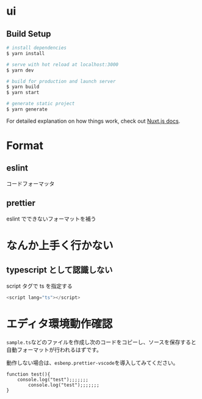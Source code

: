 # ui

## Build Setup

```bash
# install dependencies
$ yarn install

# serve with hot reload at localhost:3000
$ yarn dev

# build for production and launch server
$ yarn build
$ yarn start

# generate static project
$ yarn generate
```

For detailed explanation on how things work, check out [Nuxt.js docs](https://nuxtjs.org).

# Format

## eslint

コードフォーマッタ

## prettier

eslint でできないフォーマットを補う

# なんか上手く行かない

## typescript として認識しない

script タグで ts を指定する

```typescript
<script lang="ts"></script>
```

# エディタ環境動作確認

`sample.ts`などのファイルを作成し次のコードをコピーし、ソースを保存すると自動フォーマットが行われるはずです。

動作しない場合は、`esbenp.prettier-vscode`を導入してみてください。

```
function test(){
    console.log("test");;;;;;;
        console.log("test");;;;;;;
}
```
